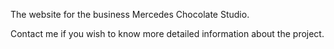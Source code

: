 The website for the business Mercedes Chocolate Studio.

Contact me if you wish to know more detailed information about the project.
